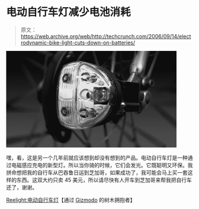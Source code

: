 # 电动自行车灯减少电池消耗

> 原文：<https://web.archive.org/web/http://techcrunch.com/2006/09/14/electrodynamic-bike-light-cuts-down-on-batteries/>

![](img/1200479f1fc14f9522b208c04cde7270.png)

嘿，看，这是另一个几年前就应该想到却没有想到的产品。电动自行车灯是一种通过电磁感应充电的新型灯。所以当你骑的时候，它们会发光。它既聪明又环保。我拼命想把我的自行车从巴吞鲁日运到芝加哥，如果成功了，我可能会马上买一套这样的东西。这双大约只卖 45 美元，所以请尽快有人开车到芝加哥来帮我把自行车还了，谢谢。

[Reelight:电动自行车灯](https://web.archive.org/web/20160305074816/http://www.treehugger.com/files/2006/09/reelight_reliab.php#perma)【通过 [Gizmodo](https://web.archive.org/web/20160305074816/http://gizmodo.com/gadgets/gadgets/reelight-the-motionpowered-bike-light-200685.php) 的树木拥抱者】